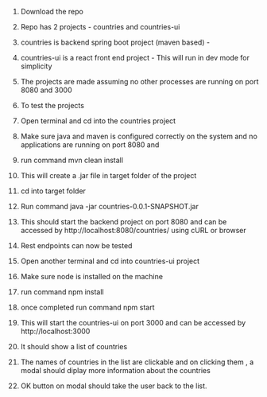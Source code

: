 1. Download the repo
2. Repo has 2 projects  - countries  and countries-ui
3. countries is backend spring boot project (maven based) - 
4. countries-ui is a react front end project  -  This will run in dev mode for simplicity 
5. The projects are made assuming no other processes are running on port 8080 and 3000
6. To test the projects

1. Open terminal and cd into the countries project
2. Make sure java and maven is configured correctly on the system and no applications are running on port 8080 and 
3. run command  mvn clean install
4. This will create a .jar file in target folder of the project
5. cd into target folder 
6. Run command  java -jar countries-0.0.1-SNAPSHOT.jar
7. This should start the backend project on port 8080 and can be accessed by http://localhost:8080/countries/ using cURL or browser
8. Rest endpoints can now be tested


1. Open another terminal and cd into countries-ui project
2. Make sure node is installed on the machine 
3. run command  npm install
4. once completed run command npm start
5. This will start the countries-ui on port 3000 and can be accessed by http://localhost:3000
6. It should show a list of countries
7. The names of countries in the list are clickable and on clicking them , a modal should diplay more information about the countries
8. OK button on modal should take the user back to the list.
